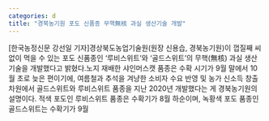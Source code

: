 ```yaml
---
categories: d
title: "경북농기원 포도 신품종 무핵無核 과실 생산기술 개발"
---
```

[한국농정신문 강선일 기자]경상북도농업기술원(원장 신용습, 경북농기원)이 껍질째 씨 없이 먹을 수 있는 포도 신품종인 ‘루비스위트’와 ‘골드스위트’의 무핵(無核) 과실 생산기술을 개발했다고 밝혔다.노지 재배한 샤인머스캣 품종은 수확 시기가 9월 말에서 10월 초로 늦은 편이기에, 여름철과 추석을 겨냥한 소비자 수요 반영 및 농가 신소득 창출 차원에서 골드스위트와 루비스위트 품종을 지난 2020년 개발했다는 게 경북농기원의 설명이다. 적색 포도인 루비스위트 품종은 수확기가 8월 하순이며, 녹황색 포도 품종인 골드스위트는 수확기가 9월